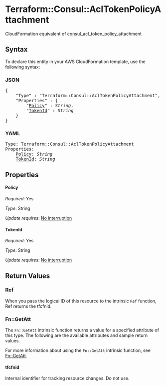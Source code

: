 # Terraform::Consul::AclTokenPolicyAttachment

CloudFormation equivalent of consul_acl_token_policy_attachment

## Syntax

To declare this entity in your AWS CloudFormation template, use the following syntax:

### JSON

<pre>
{
    "Type" : "Terraform::Consul::AclTokenPolicyAttachment",
    "Properties" : {
        "<a href="#policy" title="Policy">Policy</a>" : <i>String</i>,
        "<a href="#tokenid" title="TokenId">TokenId</a>" : <i>String</i>
    }
}
</pre>

### YAML

<pre>
Type: Terraform::Consul::AclTokenPolicyAttachment
Properties:
    <a href="#policy" title="Policy">Policy</a>: <i>String</i>
    <a href="#tokenid" title="TokenId">TokenId</a>: <i>String</i>
</pre>

## Properties

#### Policy

_Required_: Yes

_Type_: String

_Update requires_: [No interruption](https://docs.aws.amazon.com/AWSCloudFormation/latest/UserGuide/using-cfn-updating-stacks-update-behaviors.html#update-no-interrupt)

#### TokenId

_Required_: Yes

_Type_: String

_Update requires_: [No interruption](https://docs.aws.amazon.com/AWSCloudFormation/latest/UserGuide/using-cfn-updating-stacks-update-behaviors.html#update-no-interrupt)

## Return Values

### Ref

When you pass the logical ID of this resource to the intrinsic `Ref` function, Ref returns the tfcfnid.

### Fn::GetAtt

The `Fn::GetAtt` intrinsic function returns a value for a specified attribute of this type. The following are the available attributes and sample return values.

For more information about using the `Fn::GetAtt` intrinsic function, see [Fn::GetAtt](https://docs.aws.amazon.com/AWSCloudFormation/latest/UserGuide/intrinsic-function-reference-getatt.html).

#### tfcfnid

Internal identifier for tracking resource changes. Do not use.

